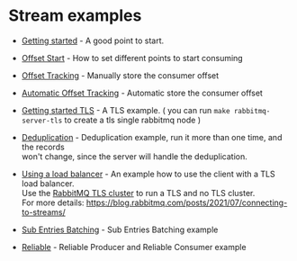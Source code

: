 Stream examples
===

 - [Getting started](./getting_started.go) - A good point to start.
 - [Offset Start](./offsetStart/offset.go) - How to set different points to start consuming
 - [Offset Tracking](./offsetTracking/offsetTracking.go) - Manually store the consumer offset
 - [Automatic Offset Tracking](./automaticOffsetTracking/automaticOffsetTracking.go) - Automatic store the consumer offset
 - [Getting started TLS](./tls/getting_started_tls.go) -  A TLS example. ( you can run `make rabbitmq-server-tls` to create a tls single rabbitmq node )
 - [Deduplication](./deduplication/deduplication.go) -  Deduplication example, run it more than one time, and the records <br />
   won't change, since the server will handle the deduplication.
 - [Using a load balancer](./proxy/proxy.go) - An example how to use the client with a TLS load balancer.<br />
   Use the [RabbitMQ TLS cluster](../compose) to run a TLS and no TLS cluster. <br />
   For more details: https://blog.rabbitmq.com/posts/2021/07/connecting-to-streams/
 - [Sub Entries Batching](./sub-entries-batching/sub_entries_batching.go) - Sub Entries Batching example

 - [Reliable](./reliable) - Reliable Producer and Reliable Consumer example

